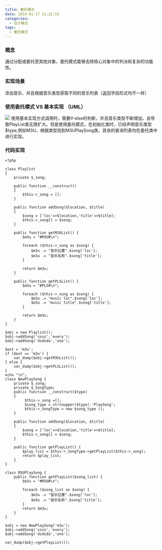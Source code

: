 ```yaml
---
title: 委托模式
date: 2019-01-17 11:22:53
categories:
  - 设计模式
tags:
  - 委托模式
---
```


### 概念
通过分配或委托至其他对象，委托模式能够去除核心对象中的判决和复杂的功能性。
### 实现场景
添加音乐、并且根据音乐类型获取不同的音乐列表（返回字段形式均不一样）
### 使用委托模式 VS 基本实现 （UML）
![](http://ps-blog.oss-cn-beijing.aliyuncs.com/%E6%9C%AA%E5%91%BD%E5%90%8D%E6%96%87%E4%BB%B6.jpg)
使用基本实现方式调用时，需要if-else的判断，并且音乐类型不断增加，会导致PlayList类无限扩大。但是使用委托模式，在初始化类时，已经声明音乐类型$type,例如M3U，根据类型找到M3UPlaySong类，其余的查询列表均在委托类中进行实现。
### 代码实现


```
<?php

class Playlist
{
    private $_song;

    public function __construct()
    {
        $this->_song = [];
    }

    public function addSong($location, $title)
    {
        $song = ['loc'=>$location,'title'=>$title];
        $this->_song[] = $song;
    }

    public function getM3UList() {
        $m3u = "#M3U#\n";

        foreach ($this->_song as $song) {
            $m3u .= "音乐位置".$song['loc'];
            $m3u .= "音乐名称".$song['title'];
        }

        return $m3u;
    }

    public function getPLSList() {
        $m3u = "#PLS#\n";

        foreach ($this->_song as $song) {
            $m3u .= "music loc".$song['loc'];
            $m3u .= "music title".$song['title'];
        }

        return $m3u;
    }
}

$obj = new Playlist();
$obj->addSong('ssss','every');
$obj->addSong('dsdsda','one');

$ext = 'm3u';
if ($ext == 'm3u') {
    var_dump($obj->getM3UList());
} else {
    var_dump($obj->getPLSList());
}
echo "\n";
class NewPlaySong {
    private $_song;
    private $_SongType;
    public function __construct($type)
    {
         $this->_song =[];
         $song_type = strtoupper($type).'PlaySong';
         $this->_SongType = new $song_type ();
    }

    public function addSong($location, $title)
    {
        $song = ['loc'=>$location,'title'=>$title];
        $this->_song[] = $song;
    }

    public function getPlayList() {
        $play_list = $this->_SongType->getPlayList($this->_song);
        return $play_list;
    }
}

class M3UPlaySong {
    public function getPlayList($song_list) {
        $m3u = "#M3U#\n";

        foreach ($song_list as $song) {
            $m3u .= "音乐位置".$song['loc'];
            $m3u .= "音乐名称".$song['title'];
        }
        return $m3u;
    }
}

$obj = new NewPlaySong('m3u');
$obj->addSong('ssss','every');
$obj->addSong('dsdsda','one');

var_dump($obj->getPlayList());
```


